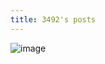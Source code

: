 ```yaml
---
title: 3492's posts
---
```


![image](https://github.com/r3g492/skills-github-pages/assets/57958064/7398650d-b888-4cc1-9076-fe537569cf76)

